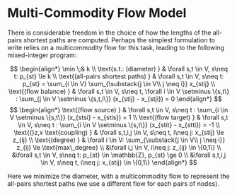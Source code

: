 # Multi-Commodity Flow Model

There is considerable freedom in the choice of how the lengths of the all-pairs shortest paths are computed. 
Perhaps the simplest formulation to write relies on a multicommodity flow for this task, leading to the following mixed-integer program:

$$
\begin{align*}
    \min \;& k \\
    \text{s.t.: (diameter) } & \forall s,t \in V, s\neq t: p_{st} \le k \\
    \text{(all-pairs shortest paths) } & \forall s,t \in V, s\neq t: p_{st} = \sum_{i \in V} \sum_{\substack{j \in V\\ j \neq i}} x_{stij} \\
    \text{(flow balance) } & \forall s,t \in V, s\neq t, \forall i \in V \setminus \{s,t\} : \sum_{j \in V \setminus \{s,t,i\}} (x_{stij} - x_{stji}) = 0 
\end{align*}
$$
$$
\begin{align*}
    \text{(flow source) } & \forall s,t \in V, s\neq t : \sum_{i \in V \setminus \{s,t\}} (x_{stsi} - x_{stis}) = 1 \\
    \text{(flow target) } & \forall s,t \in V, s\neq t : \sum_{i \in V \setminus \{s,t\}} (x_{stit} - x_{stti}) = -1 \\
    \text{(}z,x \text{coupling) } & \forall s,t,i,j \in V, s\neq t, i\neq j: x_{stij} \le z_{ij} \\
    \text{(degree) } & \forall i \in V: \sum_{\substack{j \in V\\ j \neq i}} z_{ij} \le \text{max\_degree} \\
    &\forall i,j \in V, i\neq j: z_{ij} \in \{0,1\} \\
    &\forall s,t \in V, s\neq t: p_{st} \in \mathbb{Z}, p_{st} \ge 0 \\
    &\forall s,t,i,j \in V, s\neq t, i\neq j: x_{stij} \in \{0,1\}
\end{align*} 
$$

Here we minimize the diameter, with a multicommodity flow to represent the all-pairs shortest paths (we use a different flow for each pairs of nodes). 
